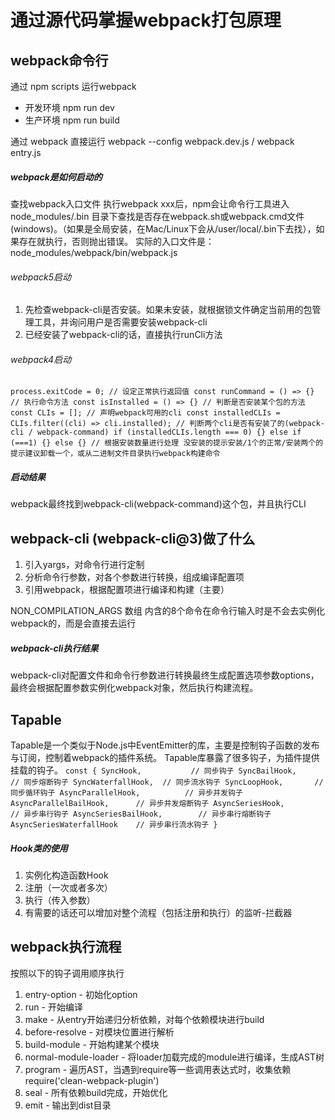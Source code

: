 <!--
 * @Description: 
 * @Author: changhong.wang
 * @Date: 2021-08-17 19:09:58
 * @LastEditors: changhong.wang
 * @LastEditTime: 2021-08-27 10:40:19
-->
# 通过源代码掌握webpack打包原理
## webpack命令行
通过 npm scripts 运行webpack
- 开发环境 npm run dev
- 生产环境 npm run build

通过 webpack 直接运行
webpack --config webpack.dev.js / webpack entry.js

##### webpack是如何启动的
查找webpack入口文件
执行webpack xxx后，npm会让命令行工具进入 node_modules/.bin 目录下查找是否存在webpack.sh或webpack.cmd文件(windows)。（如果是全局安装，在Mac/Linux下会从/user/local/.bin下去找），如果存在就执行，否则抛出错误。
实际的入口文件是：node_modules/webpack/bin/webpack.js

###### webpack5启动
1. 先检查webpack-cli是否安装。如果未安装，就根据锁文件确定当前用的包管理工具，并询问用户是否需要安装webpack-cli
2. 已经安装了webpack-cli的话，直接执行runCli方法

###### webpack4启动
`
process.exitCode = 0; // 设定正常执行返回值
const runCommand = () => {} // 执行命令方法
const isInstalled = () => {} // 判断是否安装某个包的方法
const CLIs = []; // 声明webpack可用的cli
const installedCLIs = CLIs.filter((cli) => cli.installed); // 判断两个cli是否有安装了的(webpack-cli / webpack-command)
if (installedCLIs.length === 0) {} else if (===1) {} else {} // 根据安装数量进行处理 没安装的提示安装/1个的正常/安装两个的提示建议卸载一个，或从二进制文件目录执行webpack构建命令
`

##### 启动结果
webpack最终找到webpack-cli(webpack-command)这个包，并且执行CLI

## webpack-cli (webpack-cli@3)做了什么
1. 引入yargs，对命令行进行定制
2. 分析命令行参数，对各个参数进行转换，组成编译配置项
3. 引用webpack，根据配置项进行编译和构建（主要）

NON_COMPILATION_ARGS 数组
内含的8个命令在命令行输入时是不会去实例化webpack的，而是会直接去运行

##### webpack-cli执行结果
webpack-cli对配置文件和命令行参数进行转换最终生成配置选项参数options，最终会根据配置参数实例化webpack对象，然后执行构建流程。


## Tapable
Tapable是一个类似于Node.js中EventEmitter的库，主要是控制钩子函数的发布与订阅，控制着webpack的插件系统。
Tapable库暴露了很多钩子，为插件提供挂载的钩子。
`
const {
    SyncHook,           // 同步钩子
    SyncBailHook,       // 同步熔断钩子
    SyncWaterfallHook,  // 同步流水钩子
    SyncLoopHook,       // 同步循环钩子
    AsyncParallelHook,          // 异步并发钩子
    AsyncParallelBailHook,      // 异步并发熔断钩子
    AsyncSeriesHook,            // 异步串行钩子
    AsyncSeriesBailHook,        // 异步串行熔断钩子
    AsyncSeriesWaterfallHook    // 异步串行流水钩子
}
`

##### Hook类的使用
1. 实例化构造函数Hook
2. 注册（一次或者多次）
3. 执行（传入参数）
4. 有需要的话还可以增加对整个流程（包括注册和执行）的监听-拦截器

## webpack执行流程
按照以下的钩子调用顺序执行
1. entry-option - 初始化option
2. run - 开始编译
3. make - 从entry开始递归分析依赖，对每个依赖模块进行build
4. before-resolve - 对模块位置进行解析
5. build-module - 开始构建某个模块
6. normal-module-loader - 将loader加载完成的module进行编译，生成AST树
7. program - 遍历AST，当遇到require等一些调用表达式时，收集依赖 require('clean-webpack-plugin')
8. seal - 所有依赖build完成，开始优化
9. emit - 输出到dist目录